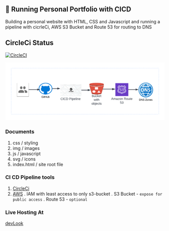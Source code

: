 ## :rocket: Running Personal Portfolio with CICD 
Building a personal website with  HTML, CSS and Javascript and running a pipeline with cicrleCi, AWS S3 Bucket and Route 53 for routing to DNS 

## CircleCi Status
[![CircleCI](https://dl.circleci.com/status-badge/img/gh/dev-luqman/Portfolio/tree/main.svg?style=svg)](https://dl.circleci.com/status-badge/redirect/gh/dev-luqman/Portfolio/tree/main)

![](./img/Porfolio-pipeline.png)

### Documents
1. css / styling
2. img / images 
3. js / javascript
4. svg / icons
5. index.html / site root file

### CI CD Pipeline tools 
1. [CircleCi](https://circleci.com/)
2. [AWS](https://aws.amazon.com/)
  . IAM with least access to only s3-bucket
  . S3 Bucket - ``` expose for public access ```
  . Route 53 - ``` optional ```


### Live Hosting At
[devLook](http://devlook.tech/)

